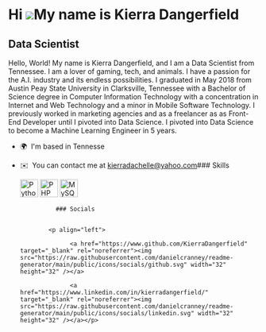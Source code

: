 Hi ![](https://user-images.githubusercontent.com/18350557/176309783-0785949b-9127-417c-8b55-ab5a4333674e.gif)My name is Kierra Dangerfield
==========================================================================================================================================

Data Scientist
--------------

Hello, World! My name is Kierra Dangerfield, and I am a Data Scientist from Tennessee. I am a lover of gaming, tech, and animals. I have a passion for the A.I. industry and its endless possibilities. I graduated in May 2018 from Austin Peay State University in Clarksville, Tennessee with a Bachelor of Science degree in Computer Information Technology with a concentration in Internet and Web Technology and a minor in Mobile Software Technology. I previously worked in marketing agencies and as a freelancer as as Front-End Developer until I pivoted into Data Science. I pivoted into Data Science to become a Machine Learning Engineer in 5 years.

*   🌍  I'm based in Tennesse
*   ✉️  You can contact me at [kierradachelle@yahoo.com](mailto:kierradachelle@yahoo.com)### Skills<p align="left">
                                <a href="https://www.python.org/" target="_blank" rel="noreferrer"><img src="https://raw.githubusercontent.com/danielcranney/readme-generator/main/public/icons/skills/python-colored.svg" width="36" height="36" alt="Python" /></a>
                                <a href="https://www.php.net/" target="_blank" rel="noreferrer"><img src="https://raw.githubusercontent.com/danielcranney/readme-generator/main/public/icons/skills/php-colored.svg" width="36" height="36" alt="PHP" /></a>
                                <a href="https://www.mysql.com/" target="_blank" rel="noreferrer"><img src="https://raw.githubusercontent.com/danielcranney/readme-generator/main/public/icons/skills/mysql-colored.svg" width="36" height="36" alt="MySQL" /></a>
                    </p>
                    
                  ### Socials
                  
                  
                <p align="left">
                          
                      <a href="https://www.github.com/KierraDangerfield" target="_blank" rel="noreferrer"><img src="https://raw.githubusercontent.com/danielcranney/readme-generator/main/public/icons/socials/github.svg" width="32" height="32" /></a>
                          
                      <a href="https://www.linkedin.com/in/kierradangerfield/" target="_blank" rel="noreferrer"><img src="https://raw.githubusercontent.com/danielcranney/readme-generator/main/public/icons/socials/linkedin.svg" width="32" height="32" /></a></p>
